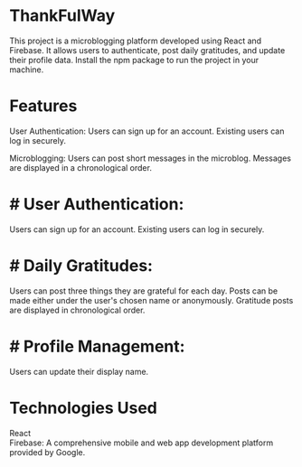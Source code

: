 # ThankFulWay
This project is a microblogging platform developed using React and Firebase. It allows users to authenticate, post daily gratitudes, and update their profile data.
Install the npm package to run the project in your machine.

# Features


User Authentication:
Users can sign up for an account.
Existing users can log in securely.

Microblogging:
Users can post short messages in the microblog.
Messages are displayed in a chronological order.



# #  User Authentication:
Users can sign up for an account.
Existing users can log in securely.

# #  Daily Gratitudes:
Users can post three things they are grateful for each day.
Posts can be made either under the user's chosen name or anonymously.
Gratitude posts are displayed in chronological order.

# #  Profile Management:
Users can update their display name.


# Technologies Used
React <br>
Firebase: A comprehensive mobile and web app development platform provided by Google.


